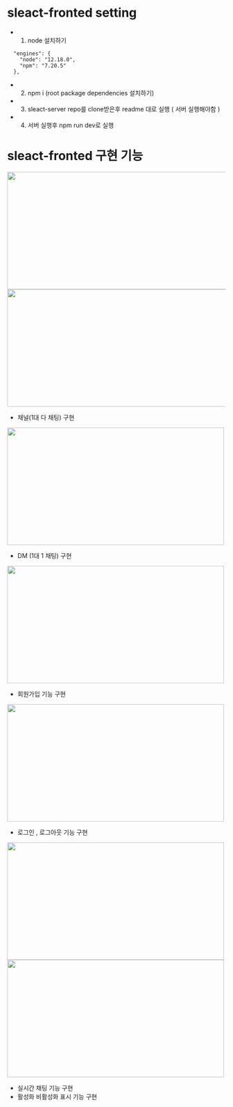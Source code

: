 # sleact-fronted setting
+ 1.   node 설치하기 
```
  "engines": {
    "node": "12.18.0",
    "npm": "7.20.5"
  },
```
+ 2.   npm i (root package dependencies 설치하기)
+ 3.   sleact-server repo를 clone받은후 readme 대로 실행 ( 서버 실행해야함 )
+ 4.   서버 실행후 npm run dev로 실행

# sleact-fronted 구현 기능


<img src="https://user-images.githubusercontent.com/68903200/130911381-36dfde15-7989-4f6f-a6c0-113ba2037241.gif"  width="700" height="270">
<img src="https://user-images.githubusercontent.com/68903200/130911388-fb559b14-99ad-4177-9dbd-a495ad6f56c4.gif"  width="700" height="270">

- 채널(1대 다 채팅) 구현
<img src="https://user-images.githubusercontent.com/68903200/130878647-1aebdba3-2c58-4151-a957-d04bb35afd87.jpg"  width="500" height="270">

- DM (1대 1 채팅) 구현
<img src="https://user-images.githubusercontent.com/68903200/130879010-73dd8401-e69b-4068-872e-d627dc6aaae0.jpg"  width="500" height="270">

- 회원가입 기능 구현
<img src="https://user-images.githubusercontent.com/68903200/130879033-6cd64e3b-e70f-4ba1-8350-4151bc1b6af1.jpg"  width="500" height="270">

- 로그인 , 로그아웃 기능 구현
<img src="https://user-images.githubusercontent.com/68903200/130879041-a6713919-9889-4c5e-848d-6a2e972476f6.jpg"  width="500" height="270">
<img src="https://user-images.githubusercontent.com/68903200/130879449-cdc2abf3-d461-4f56-9878-8befdf58bec1.jpg"  width="500" height="270">

- 실시간 채팅 기능 구현
- 활성화 비활성화 표시 기능 구현



